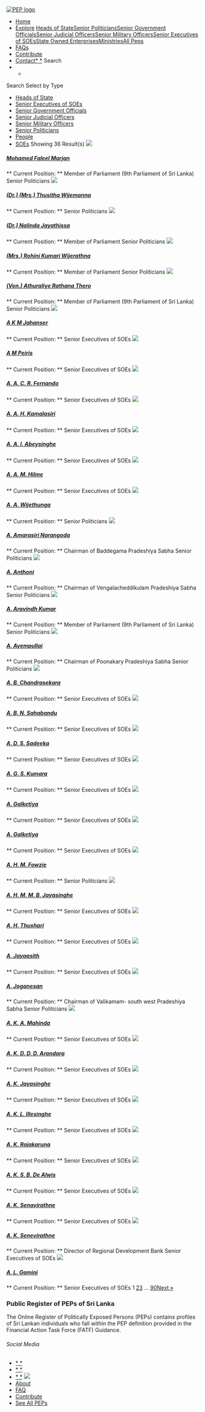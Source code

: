 [![PEP logo](https://www.peps.lk/wp-content/themes/pepold/img/pep-logo.png)](https://www.peps.lk)
*  [Home](https://www.peps.lk/)
*  [Explore](https://www.peps.lk/explore)
[Heads of State](https://www.peps.lk/pep_type/heads-of-state/)[Senior Politicians](https://www.peps.lk/pep_type/senior-politicians)[Senior Government Officials](https://www.peps.lk/pep_type/senior-government-officials)[Senior Judicial Officers](https://www.peps.lk/pep_type/senior-judicial-officers)[Senior Military Officers](https://www.peps.lk/pep_type/senior-military-officers)[Senior Executives of SOEs](https://www.peps.lk/pep_type/senior-executives-of-state-owned-enterprises)[State Owned Enterprises](https://www.peps.lk/soe)[Ministries](https://www.peps.lk/ministries/)[All Peps](https://www.peps.lk/explore)
*  [FAQs](https://www.peps.lk/faq)
*  [Contribute](https://www.peps.lk/contribute)
*  [Contact](https://www.peps.lk/contact)[* *](#collapseSearch)
Search
* *
Search
Select by Type
*  [Heads of State](https://www.peps.lk/pep_type/heads-of-state/)
*  [Senior Executives of SOEs](https://www.peps.lk/pep_type/senior-executives-of-state-owned-enterprises/)
*  [Senior Government Officials](https://www.peps.lk/pep_type/senior-government-officials/)
*  [Senior Judicial Officers](https://www.peps.lk/pep_type/senior-judicial-officers/)
*  [Senior Military Officers](https://www.peps.lk/pep_type/senior-military-officers/)
*  [Senior Politicians](https://www.peps.lk/pep_type/senior-politicians/)
*  [People](https://www.peps.lk/explore)
*  [SOEs](https://www.peps.lk/soe)
Showing 36 Result(s)
[![](https://www.peps.lk/wp-content/uploads/2020/09/Mohamed-Faleel-Marjan-165x165.jpg)](https://www.peps.lk/mohamed-faleel-marjan/)
#####  [Mohamed Faleel Marjan](https://www.peps.lk/mohamed-faleel-marjan/)
** Current Position: ** Member of Parliament (9th Parliament of Sri Lanka)    Senior Politicians
[![](https://www.peps.lk/wp-content/uploads/2019/11/thusi-2-165x165.jpg)](https://www.peps.lk/dr-mrs-thusitha-wijemanna/)
#####  [(Dr.) (Mrs.) Thusitha Wijemanna](https://www.peps.lk/dr-mrs-thusitha-wijemanna/)
** Current Position: **   Senior Politicians
[![](https://www.peps.lk/wp-content/uploads/2019/11/Webp.net-resizeimage-65-165x165.jpg)](https://www.peps.lk/dr-nalinda-jayathissa/)
#####  [(Dr.) Nalinda Jayathissa](https://www.peps.lk/dr-nalinda-jayathissa/)
** Current Position: ** Member of Parliament    Senior Politicians
[![](https://www.peps.lk/wp-content/uploads/2019/11/RKW2-165x165.jpg)](https://www.peps.lk/mrs-rohini-kumari-wijerathna/)
#####  [(Mrs.) Rohini Kumari Wijerathna](https://www.peps.lk/mrs-rohini-kumari-wijerathna/)
** Current Position: ** Member of Parliament    Senior Politicians
[![](https://www.peps.lk/wp-content/uploads/2019/11/Webp.net-resizeimage-18-1-165x165.jpg)](https://www.peps.lk/ven-athuraliye-rathana-thero/)
#####  [(Ven.) Athuraliye Rathana Thero](https://www.peps.lk/ven-athuraliye-rathana-thero/)
** Current Position: ** Member of Parliament (9th Parliament of Sri Lanka)     Senior Politicians
[![](https://www.peps.lk/wp-content/themes/pepold/img/profile-pic-default.jpg)](https://www.peps.lk/mr-a-k-m-jahanser/)
#####  [A K M Jahanser](https://www.peps.lk/mr-a-k-m-jahanser/)
** Current Position: **   Senior Executives of SOEs
[![](https://www.peps.lk/wp-content/themes/pepold/img/profile-pic-default.jpg)](https://www.peps.lk/mr-a-m-peiris/)
#####  [A M Peiris](https://www.peps.lk/mr-a-m-peiris/)
** Current Position: **   Senior Executives of SOEs
[![](https://www.peps.lk/wp-content/themes/pepold/img/profile-pic-default.jpg)](https://www.peps.lk/mr-a-a-c-r-fernando/)
#####  [A. A. C. R. Fernando](https://www.peps.lk/mr-a-a-c-r-fernando/)
** Current Position: **   Senior Executives of SOEs
[![](https://www.peps.lk/wp-content/themes/pepold/img/profile-pic-default.jpg)](https://www.peps.lk/mr-a-a-h-kamalasiri/)
#####  [A. A. H. Kamalasiri](https://www.peps.lk/mr-a-a-h-kamalasiri/)
** Current Position: **   Senior Executives of SOEs
[![](https://www.peps.lk/wp-content/themes/pepold/img/profile-pic-default.jpg)](https://www.peps.lk/ms-a-a-i-abeysinghe/)
#####  [A. A. I. Abeysinghe](https://www.peps.lk/ms-a-a-i-abeysinghe/)
** Current Position: **   Senior Executives of SOEs
[![](https://www.peps.lk/wp-content/themes/pepold/img/profile-pic-default.jpg)](https://www.peps.lk/mr-a-a-m-hilme/)
#####  [A. A. M. Hilme](https://www.peps.lk/mr-a-a-m-hilme/)
** Current Position: **   Senior Executives of SOEs
[![](https://www.peps.lk/wp-content/uploads/2019/11/AA-W-165x165.jpg)](https://www.peps.lk/a-a-wijethunga/)
#####  [A. A. Wijethunga](https://www.peps.lk/a-a-wijethunga/)
** Current Position: **   Senior Politicians
[![](https://www.peps.lk/wp-content/themes/pepold/img/profile-pic-default.jpg)](https://www.peps.lk/a-amarasiri-narangoda/)
#####  [A. Amarasiri Narangoda](https://www.peps.lk/a-amarasiri-narangoda/)
** Current Position: ** Chairman of Baddegama Pradeshiya Sabha    Senior Politicians
[![](https://www.peps.lk/wp-content/themes/pepold/img/profile-pic-default.jpg)](https://www.peps.lk/a-anthoni/)
#####  [A. Anthoni](https://www.peps.lk/a-anthoni/)
** Current Position: ** Chairman of Vengalacheddikulam Pradeshiya Sabha    Senior Politicians
[![](https://www.peps.lk/wp-content/uploads/2019/11/A.-Aravindh-Kumar-165x165.jpg)](https://www.peps.lk/a-aravindh-kumar/)
#####  [A. Aravindh Kumar](https://www.peps.lk/a-aravindh-kumar/)
** Current Position: ** Member of Parliament (9th Parliament of Sri Lanka)    Senior Politicians
[![](https://www.peps.lk/wp-content/themes/pepold/img/profile-pic-default.jpg)](https://www.peps.lk/a-ayempullai/)
#####  [A. Ayempullai](https://www.peps.lk/a-ayempullai/)
** Current Position: ** Chairman of Poonakary Pradeshiya Sabha    Senior Politicians
[![](https://www.peps.lk/wp-content/themes/pepold/img/profile-pic-default.jpg)](https://www.peps.lk/mr-a-b-chanadrasekara/)
#####  [A. B. Chandrasekara](https://www.peps.lk/mr-a-b-chanadrasekara/)
** Current Position: **   Senior Executives of SOEs
[![](https://www.peps.lk/wp-content/themes/pepold/img/profile-pic-default.jpg)](https://www.peps.lk/ms-a-b-n-sahabandu/)
#####  [A. B. N. Sahabandu](https://www.peps.lk/ms-a-b-n-sahabandu/)
** Current Position: **   Senior Executives of SOEs
[![](https://www.peps.lk/wp-content/themes/pepold/img/profile-pic-default.jpg)](https://www.peps.lk/ms-a-d-s-sadeeka/)
#####  [A. D. S. Sadeeka](https://www.peps.lk/ms-a-d-s-sadeeka/)
** Current Position: **   Senior Executives of SOEs
[![](https://www.peps.lk/wp-content/themes/pepold/img/profile-pic-default.jpg)](https://www.peps.lk/mr-a-g-s-kumara/)
#####  [A. G. S. Kumara](https://www.peps.lk/mr-a-g-s-kumara/)
** Current Position: **   Senior Executives of SOEs
[![](https://www.peps.lk/wp-content/themes/pepold/img/profile-pic-default.jpg)](https://www.peps.lk/a-galketiya/)
#####  [A. Galketiya](https://www.peps.lk/a-galketiya/)
** Current Position: **   Senior Executives of SOEs
[![](https://www.peps.lk/wp-content/themes/pepold/img/profile-pic-default.jpg)](https://www.peps.lk/eng-a-galketiya/)
#####  [A. Galketiya](https://www.peps.lk/eng-a-galketiya/)
** Current Position: **   Senior Executives of SOEs
[![](https://www.peps.lk/wp-content/uploads/2019/11/Webp.net-resizeimage-92-165x165.jpg)](https://www.peps.lk/a-h-m-fowzie/)
#####  [A. H. M. Fowzie](https://www.peps.lk/a-h-m-fowzie/)
** Current Position: **   Senior Politicians
[![](https://www.peps.lk/wp-content/themes/pepold/img/profile-pic-default.jpg)](https://www.peps.lk/mr-a-h-m-m-b-jayasinghe/)
#####  [A. H. M. M. B. Jayasinghe](https://www.peps.lk/mr-a-h-m-m-b-jayasinghe/)
** Current Position: **   Senior Executives of SOEs
[![](https://www.peps.lk/wp-content/themes/pepold/img/profile-pic-default.jpg)](https://www.peps.lk/mr-a-h-thushari/)
#####  [A. H. Thushari](https://www.peps.lk/mr-a-h-thushari/)
** Current Position: **   Senior Executives of SOEs
[![](https://www.peps.lk/wp-content/themes/pepold/img/profile-pic-default.jpg)](https://www.peps.lk/mr-a-jayaasith/)
#####  [A. Jayaasith](https://www.peps.lk/mr-a-jayaasith/)
** Current Position: **   Senior Executives of SOEs
[![](https://www.peps.lk/wp-content/themes/pepold/img/profile-pic-default.jpg)](https://www.peps.lk/a-joganesan/)
#####  [A. Joganesan](https://www.peps.lk/a-joganesan/)
** Current Position: ** Chairman of Valikamam- south west Pradeshiya Sabha    Senior Politicians
[![](https://www.peps.lk/wp-content/themes/pepold/img/profile-pic-default.jpg)](https://www.peps.lk/mr-a-k-a-mahinda/)
#####  [A. K. A. Mahinda](https://www.peps.lk/mr-a-k-a-mahinda/)
** Current Position: **   Senior Executives of SOEs
[![](https://www.peps.lk/wp-content/themes/pepold/img/profile-pic-default.jpg)](https://www.peps.lk/mr-a-k-d-d-d-arandara/)
#####  [A. K. D. D. D. Arandara](https://www.peps.lk/mr-a-k-d-d-d-arandara/)
** Current Position: **   Senior Executives of SOEs
[![](https://www.peps.lk/wp-content/themes/pepold/img/profile-pic-default.jpg)](https://www.peps.lk/mr-a-k-jayasinghe/)
#####  [A. K. Jayasinghe](https://www.peps.lk/mr-a-k-jayasinghe/)
** Current Position: **   Senior Executives of SOEs
[![](https://www.peps.lk/wp-content/themes/pepold/img/profile-pic-default.jpg)](https://www.peps.lk/dr-a-k-l-lllesinghe/)
#####  [A. K. L. lllesinghe](https://www.peps.lk/dr-a-k-l-lllesinghe/)
** Current Position: **   Senior Executives of SOEs
[![](https://www.peps.lk/wp-content/themes/pepold/img/profile-pic-default.jpg)](https://www.peps.lk/mr-a-k-rajakaruna/)
#####  [A. K. Rajakaruna](https://www.peps.lk/mr-a-k-rajakaruna/)
** Current Position: **   Senior Executives of SOEs
[![](https://www.peps.lk/wp-content/themes/pepold/img/profile-pic-default.jpg)](https://www.peps.lk/dr-a-k-s-b-de-alwis/)
#####  [A. K. S. B. De Alwis](https://www.peps.lk/dr-a-k-s-b-de-alwis/)
** Current Position: **   Senior Executives of SOEs
[![](https://www.peps.lk/wp-content/themes/pepold/img/profile-pic-default.jpg)](https://www.peps.lk/mr-a-k-senavirathne/)
#####  [A. K. Senavirathne](https://www.peps.lk/mr-a-k-senavirathne/)
** Current Position: **   Senior Executives of SOEs
[![](https://www.peps.lk/wp-content/themes/pepold/img/profile-pic-default.jpg)](https://www.peps.lk/mr-a-k-senevirathne/)
#####  [A. K. Senevirathne](https://www.peps.lk/mr-a-k-senevirathne/)
** Current Position: ** Director of Regional Development Bank     Senior Executives of SOEs
[![](https://www.peps.lk/wp-content/themes/pepold/img/profile-pic-default.jpg)](https://www.peps.lk/mr-a-l-gamini/)
#####  [A. L. Gamini](https://www.peps.lk/mr-a-l-gamini/)
** Current Position: **   Senior Executives of SOEs
1  [2](https://www.peps.lk/explore/page/2/)[3](https://www.peps.lk/explore/page/3/)  …  [90](https://www.peps.lk/explore/page/90/)[Next »](https://www.peps.lk/explore/page/2/)
###  Public Register of PEPs of Sri Lanka
The Online Register of Politically Exposed Persons (PEPs) contains profiles of Sri Lankan individuals who fall within the PEP definition provided in the Financial Action Task Force (FATF) Guidance.
######  Social Media
*  [* *](https://www.facebook.com/tisrilanka)
*  [* *](https://twitter.com/tisrilanka/)
*  [* *](https://www.instagram.com/transparency_sri_lanka/)
[![](https://www.peps.lk/wp-content/uploads/2019/11/ti_logo_footer.png)](https://www.tisrilanka.org/)
*  [About](https://www.peps.lk/about/)
*  [FAQ](https://www.peps.lk/faq/)
*  [Contribute](https://www.peps.lk/contribute/)
*  [See All PEPs](https://www.peps.lk/explore/)